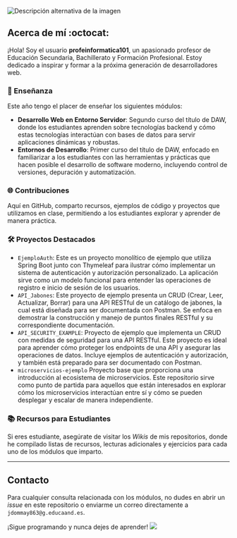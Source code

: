 <!--
**profeInformatica101/profeInformatica101** is a ✨ _special_ ✨ repository because its `README.md` (this file) appears on your GitHub profile.

Here are some ideas to get you started:

- 🔭 I’m currently working on ...
- 🌱 I’m currently learning ...
- 👯 I’m looking to collaborate on ...
- 🤔 I’m looking for help with ...
- 💬 Ask me about ...
- 📫 How to reach me: ...
- 😄 Pronouns: ...
- ⚡ Fun fact: ...
-->

![Descripción alternativa de la imagen](https://cdn.pixabay.com/animation/2022/09/07/08/55/08-55-43-_256.gif)
## Acerca de mí :octocat:

¡Hola! Soy el usuario **profeinformatica101**, un apasionado profesor de Educación Secundaria, Bachillerato y Formación Profesional. Estoy dedicado a inspirar y formar a la próxima generación de desarrolladores web.

### 🍎 Enseñanza
Este año tengo el placer de enseñar los siguientes módulos:
- **Desarrollo Web en Entorno Servidor**: Segundo curso del título de DAW, donde los estudiantes aprenden sobre tecnologías backend y cómo estas tecnologías interactúan con bases de datos para servir aplicaciones dinámicas y robustas.
- **Entornos de Desarrollo**: Primer curso del título de DAW, enfocado en familiarizar a los estudiantes con las herramientas y prácticas que hacen posible el desarrollo de software moderno, incluyendo control de versiones, depuración y automatización.

### 🌐 Contribuciones
Aquí en GitHub, comparto recursos, ejemplos de código y proyectos que utilizamos en clase, permitiendo a los estudiantes explorar y aprender de manera práctica.

### 🛠️ Proyectos Destacados
- `EjemploAuth`: Este es un proyecto monolítico de ejemplo que utiliza Spring Boot junto con Thymeleaf para ilustrar cómo implementar un sistema de autenticación y autorización personalizado. La aplicación sirve como un modelo funcional para entender las operaciones de registro e inicio de sesión de los usuarios.
- `API_Jabones`: Este proyecto de ejemplo presenta un CRUD (Crear, Leer, Actualizar, Borrar) para una API RESTful de un catálogo de jabones, la cual está diseñada para ser documentada con Postman. Se enfoca en demostrar la construcción y manejo de puntos finales RESTful y su correspondiente documentación.
- `API_SECURITY_EXAMPLE`: Proyecto de ejemplo que implementa un CRUD con medidas de seguridad para una API RESTful. Este proyecto es ideal para aprender cómo proteger los endpoints de una API y asegurar las operaciones de datos. Incluye ejemplos de autenticación y autorización, y también está preparado para ser documentado con Postman.
- `microservicios-ejemplo` Proyecto base que proporciona una introducción al ecosistema de microservicios. Este repositorio sirve como punto de partida para aquellos que están interesados en explorar cómo los microservicios interactúan entre sí y cómo se pueden desplegar y escalar de manera independiente.

### 📚 Recursos para Estudiantes
Si eres estudiante, asegúrate de visitar los *Wikis* de mis repositorios, donde he compilado listas de recursos, lecturas adicionales y ejercicios para cada uno de los módulos que imparto.

---

## Contacto
Para cualquier consulta relacionada con los módulos, no dudes en abrir un *issue* en este repositorio o enviarme un correo directamente a `jdommay863@g.educaand.es`.

¡Sigue programando y nunca dejes de aprender!
![](https://i.giphy.com/igsVfO6Sro82xBQP8I.webp)
